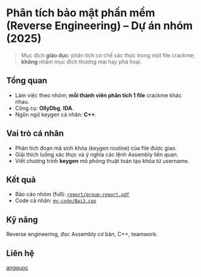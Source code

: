 # Phân tích bảo mật phần mềm (Reverse Engineering) – Dự án nhóm (2025)

> Mục đích **giáo dục**: phân tích cơ chế xác thực trong một file crackme; **không** nhằm mục đích thương mại hay phá hoại.

## Tổng quan
- Làm việc theo nhóm; **mỗi thành viên phân tích 1 file** crackme khác nhau.
- Công cụ: **OllyDbg**, **IDA**.
- Ngôn ngữ keygen cá nhân: **C++**.

## Vai trò cá nhân
- Phân tích đoạn mã sinh khóa (keygen routine) của file được giao.
- Giải thích luồng xác thực và ý nghĩa các lệnh Assembly liên quan.
- Viết chương trình **keygen** mô phỏng thuật toán tạo khóa từ username.

## Kết quả
- Báo cáo nhóm (full): [`report/group-report.pdf`](report/group-report.pdf)
- Code cá nhân: [`my-code/Bai3.cpp`](my-code/Bai3.cpp)

## Kỹ năng
Reverse engineering, đọc Assembly cơ bản, C++, teamwork.

## Liên hệ
[angquoc](https://github.com/angquoc)
